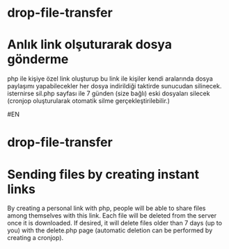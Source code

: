 # drop-file-transfer
# Anlık link olşuturarak dosya gönderme 
php ile kişiye özel link oluşturup bu link ile kişiler kendi aralarında dosya paylaşımı yapabilecekler
her dosya indirildiği taktirde sunucudan silinecek.
isternirse sil.php sayfası ile 7 günden (size bağlı) eski dosyaları silecek (cronjop oluşturularak otomatik silme gerçekleştirilebilir.)

#EN
# drop-file-transfer
# Sending files by creating instant links
By creating a personal link with php, people will be able to share files among themselves with this link.
Each file will be deleted from the server once it is downloaded.
If desired, it will delete files older than 7 days (up to you) with the delete.php page (automatic deletion can be performed by creating a cronjop).
